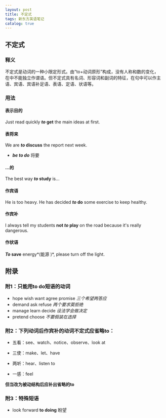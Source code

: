 ```yaml
---
layout: post
title: 不定式
tags: 新东方英语笔记
catalog: true
---
```


## 不定式

### 释义

不定式是动词的一种小限定形式。由“to+动词原形”构成，没有人称和数的变化，在中不能独立作谓语。但不定式具有名词、形容词和副词的特征，在句中可以作主语、宾语、宾语补足语、表语、定语、状语等。

### 用法

#### 表示目的

Just read quickly ***to* get** the main ideas at first.

#### 表将来

We are ***to* discuss** the report next week.

- ***be to do*** 将要

#### …的

The best way ***to* study** is… 

#### 作宾语

He is too heavy. He has decided ***to* do** some exercise to keep healthy.

#### 作宾补

I always tell my students **not *to* play** on the road because it's really dangerous.

#### 作状语

***To* save** energy*(能源
)*, please turn off the light.

## 附录

### 附1：只能用to do短语的动词

- hope wish want agree promise *三个希望两答应*
- demand ask refuse *两个要求莫拒绝*
- manage learn decide *设法学会做决定*
- pretend choose *不要假装在选择*

### 附2：下列动词后作宾补的动词不定式应省略to：

- 五看：see、watch、notice、observe、look at

- 三使：make、let、have

- 两听：hear、listen to

- 一感：feel

 **但当改为被动结构后应补出省略的to** 

### 附3：特殊短语

- look forward **to doing** 盼望
